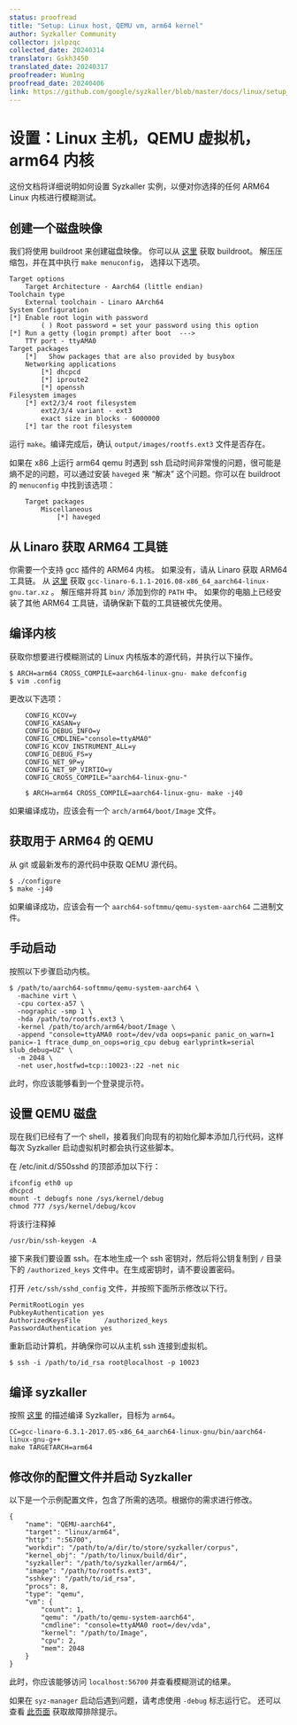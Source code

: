 ```yaml
---
status: proofread
title: "Setup: Linux host, QEMU vm, arm64 kernel"
author: Syzkaller Community
collector: jxlpzqc
collected_date: 20240314
translator: Gskh3450
translated_date: 20240317
proofreader: Wum1ng
proofread_date: 20240406
link: https://github.com/google/syzkaller/blob/master/docs/linux/setup_linux-host_qemu-vm_arm64-kernel.md
---
```


# 设置：Linux 主机，QEMU 虚拟机，arm64 内核

这份文档将详细说明如何设置 Syzkaller 实例，以便对你选择的任何 ARM64 Linux 内核进行模糊测试。

## 创建一个磁盘映像

我们将使用 buildroot 来创建磁盘映像。
你可以从 [这里](https://buildroot.uclibc.org/download.html) 获取 buildroot。
解压压缩包，并在其中执行 `make menuconfig`，
选择以下选项。

    Target options
	    Target Architecture - Aarch64 (little endian)
    Toolchain type
	    External toolchain - Linaro AArch64
    System Configuration
    [*] Enable root login with password
            ( ) Root password = set your password using this option
    [*] Run a getty (login prompt) after boot  --->
	    TTY port - ttyAMA0
    Target packages
	    [*]   Show packages that are also provided by busybox
	    Networking applications
	        [*] dhcpcd
	        [*] iproute2
	        [*] openssh
    Filesystem images
	    [*] ext2/3/4 root filesystem
	        ext2/3/4 variant - ext3
	        exact size in blocks - 6000000
	    [*] tar the root filesystem

运行 `make`。编译完成后，确认 `output/images/rootfs.ext3` 文件是否存在。

如果在 x86 上运行 arm64 qemu 时遇到 ssh 启动时间非常慢的问题，很可能是熵不足的问题，可以通过安装 `haveged` 来 “解决” 这个问题。你可以在 buildroot 的 `menuconfig` 中找到该选项：

```
    Target packages
	    Miscellaneous
	        [*] haveged
```

## 从 Linaro 获取 ARM64 工具链

你需要一个支持 gcc 插件的 ARM64 内核。
如果没有，请从 Linaro 获取 ARM64 工具链。
从 [这里](https://releases.linaro.org/components/toolchain/binaries/6.1-2016.08/aarch64-linux-gnu/) 获取 `gcc-linaro-6.1.1-2016.08-x86_64_aarch64-linux-gnu.tar.xz` 。
解压缩并将其 `bin/` 添加到你的 `PATH` 中。
如果你的电脑上已经安装了其他 ARM64 工具链，请确保新下载的工具链被优先使用。

## 编译内核

获取你想要进行模糊测试的 Linux 内核版本的源代码，并执行以下操作。

    $ ARCH=arm64 CROSS_COMPILE=aarch64-linux-gnu- make defconfig
    $ vim .config

更改以下选项：
```
    CONFIG_KCOV=y
    CONFIG_KASAN=y
    CONFIG_DEBUG_INFO=y
    CONFIG_CMDLINE="console=ttyAMA0"
    CONFIG_KCOV_INSTRUMENT_ALL=y
    CONFIG_DEBUG_FS=y
    CONFIG_NET_9P=y
    CONFIG_NET_9P_VIRTIO=y
    CONFIG_CROSS_COMPILE="aarch64-linux-gnu-"
```
```
    $ ARCH=arm64 CROSS_COMPILE=aarch64-linux-gnu- make -j40
```

如果编译成功，应该会有一个 `arch/arm64/boot/Image` 文件。

## 获取用于 ARM64 的 QEMU

从 git 或最新发布的源代码中获取 QEMU 源代码。

    $ ./configure
    $ make -j40

如果编译成功，应该会有一个 `aarch64-softmmu/qemu-system-aarch64` 二进制文件。

## 手动启动

按照以下步骤启动内核。

    $ /path/to/aarch64-softmmu/qemu-system-aarch64 \
      -machine virt \
      -cpu cortex-a57 \
      -nographic -smp 1 \
      -hda /path/to/rootfs.ext3 \
      -kernel /path/to/arch/arm64/boot/Image \
      -append "console=ttyAMA0 root=/dev/vda oops=panic panic_on_warn=1 panic=-1 ftrace_dump_on_oops=orig_cpu debug earlyprintk=serial slub_debug=UZ" \
      -m 2048 \
      -net user,hostfwd=tcp::10023-:22 -net nic

此时，你应该能够看到一个登录提示符。

## 设置 QEMU 磁盘

现在我们已经有了一个 shell，接着我们向现有的初始化脚本添加几行代码，这样每次 Syzkaller 启动虚拟机时都会执行这些脚本。

在 /etc/init.d/S50sshd 的顶部添加以下行：

    ifconfig eth0 up
    dhcpcd
    mount -t debugfs none /sys/kernel/debug
    chmod 777 /sys/kernel/debug/kcov

将该行注释掉

    /usr/bin/ssh-keygen -A


接下来我们要设置 ssh。在本地生成一个 ssh 密钥对，然后将公钥复制到 `/` 目录下的 `/authorized_keys` 文件中。在生成密钥时，请不要设置密码。

打开 `/etc/ssh/sshd_config` 文件，并按照下面所示修改以下行。

    PermitRootLogin yes
    PubkeyAuthentication yes
    AuthorizedKeysFile      /authorized_keys
    PasswordAuthentication yes

重新启动计算机，并确保你可以从主机 ssh 连接到虚拟机。

    $ ssh -i /path/to/id_rsa root@localhost -p 10023

## 编译 syzkaller

按照 [这里](/sources/syzkaller/linux/setup.md#go-and-syzkaller) 的描述编译 Syzkaller，目标为 `arm64`。

```
CC=gcc-linaro-6.3.1-2017.05-x86_64_aarch64-linux-gnu/bin/aarch64-linux-gnu-g++
make TARGETARCH=arm64
```


## 修改你的配置文件并启动 Syzkaller

以下是一个示例配置文件，包含了所需的选项。根据你的需求进行修改。

```
{
    "name": "QEMU-aarch64",
    "target": "linux/arm64",
    "http": ":56700",
    "workdir": "/path/to/a/dir/to/store/syzkaller/corpus",
    "kernel_obj": "/path/to/linux/build/dir",
    "syzkaller": "/path/to/syzkaller/arm64/",
    "image": "/path/to/rootfs.ext3",
    "sshkey": "/path/to/id_rsa",
    "procs": 8,
    "type": "qemu",
    "vm": {
        "count": 1,
        "qemu": "/path/to/qemu-system-aarch64",
        "cmdline": "console=ttyAMA0 root=/dev/vda",
        "kernel": "/path/to/Image",
        "cpu": 2,
        "mem": 2048
    }
}
```

此时，你应该能够访问 `localhost:56700` 并查看模糊测试的结果。

如果在 `syz-manager` 启动后遇到问题，请考虑使用 `-debug` 标志运行它。
还可以查看 [此页面](/sources/syzkaller/troubleshooting.md) 获取故障排除提示。
